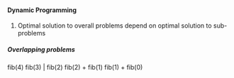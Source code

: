 #### Dynamic Programming
1. Optimal solution to overall problems depend on optimal solution to sub-problems


##### Overlapping problems
fib(4)
fib(3)       |      fib(2)
fib(2) + fib(1)     fib(1) + fib(0)